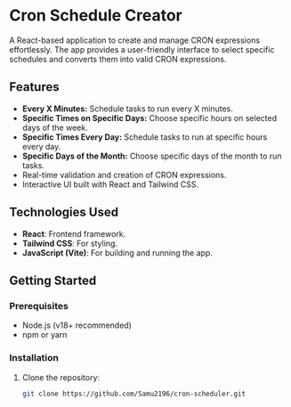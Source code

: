 # Cron Schedule Creator

A React-based application to create and manage CRON expressions effortlessly. The app provides a user-friendly interface to select specific schedules and converts them into valid CRON expressions.

## Features

- **Every X Minutes:** Schedule tasks to run every X minutes.
- **Specific Times on Specific Days:** Choose specific hours on selected days of the week.
- **Specific Times Every Day:** Schedule tasks to run at specific hours every day.
- **Specific Days of the Month:** Choose specific days of the month to run tasks.
- Real-time validation and creation of CRON expressions.
- Interactive UI built with React and Tailwind CSS.

## Technologies Used

- **React**: Frontend framework.
- **Tailwind CSS**: For styling.
- **JavaScript (Vite)**: For building and running the app.

## Getting Started

### Prerequisites
- Node.js (v18+ recommended)
- npm or yarn

### Installation

1. Clone the repository:
   ```bash
   git clone https://github.com/Samu2196/cron-scheduler.git
